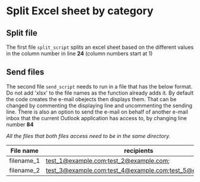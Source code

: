 # Split Excel sheet by category

## Split file

The first file `split_script` splits an excel sheet based on the different values in the column number in line **24** (column numbers start at 1)

## Send files

The second file `send_script` needs to run in a file that has the below format. Do not add 'xlsx' to the file names as the function already adds it.
By default the code creates the e-mail obejects then displays them. That can be changed by commenting the displaying line and uncommenting the sending line.
There is also an option to send the e-mail on behalf of another e-mail inbox that the current Outlook application has access to, by changing line number **84**


*All the files that both files access need to be in the same directory.*


File name | recipients |
--- | --- | 
filename_1 | test_1@example.com;test_2@example.com; |
filename_2 | test_3@example.com;test_4@example.com;test_5@example.com; |